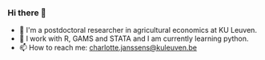### Hi there 👋

- 🔭 I'm a postdoctoral researcher in agricultural economics at KU Leuven.
- 🌱 I work with R, GAMS and STATA and I am currently learning python. 
- 📫 How to reach me: charlotte.janssens@kuleuven.be
  
<!--
**CJanssensKUL/CJanssensKUL** is a ✨ _special_ ✨ repository because its `README.md` (this file) appears on your GitHub profile.

Here are some ideas to get you started:

- 🔭 I’m currently working on ...
- 🌱 I’m currently learning ...
- 👯 I’m looking to collaborate on ...
- 🤔 I’m looking for help with ...
- 💬 Ask me about ...
- 📫 How to reach me: ...
- 😄 Pronouns: ...
- ⚡ Fun fact: ...
-->
